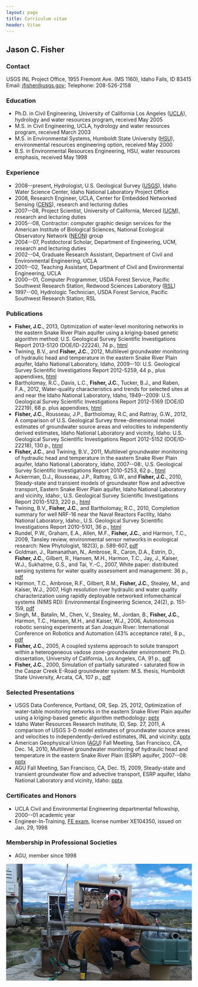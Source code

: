 ```yaml
---
layout: page
title: Curriculum vitae
header: Vitae
---
```


## Jason C. Fisher

### Contact

USGS INL Project Office, 1955 Fremont Ave. (MS 1160), Idaho Falls, ID 83415  
Email: jfisher@usgs.gov; Telephone: 208-526-2158

### Education

- Ph.D. in Civil Engineering,
  University of California Los Angeles ([UCLA](http://www.cee.ucla.edu/)),
  hydrology and water resources program, received May 2005
- M.S. in Civil Engineering, UCLA, hydrology and water
  resources program, received March 2003
- M.S. in Environmental Systems, Humboldt State University
  ([HSU](http://www.humboldt.edu/engineering/)), environmental resources
  engineering option, received May 2000
- B.S. in Environmental Resources Engineering, HSU,
  water resources emphasis, received May 1998

### Experience

- 2008--present, Hydrologist, U.S. Geological Survey
  ([USGS](http://id.water.usgs.gov/projects/INL/)),
  Idaho Water Science Center, Idaho National Laboratory Project Office
- 2008, Research Engineer, UCLA, Center for Embedded Networked Sensing
  ([CENS](http://research.cens.ucla.edu/)), research and lecturing duties
- 2007--08, Project Scientist, University of California, Merced
  ([UCM](https://eng.ucmerced.edu/soe/)), research and lecturing duties
- 2005--08, Contractor: computer graphic design services for the American
  Institute of Biological Sciences, National Ecological Observatory Network
  ([NEON](http://www.neoninc.org/)) group
- 2004--07, Postdoctoral Scholar, Department of Engineering, UCM, research
  and lecturing duties
- 2002--04, Graduate Research Assistant, Department of Civil and
  Environmental Engineering, UCLA
- 2001--02, Teaching Assistant, Department of Civil and Environmental
  Engineering, UCLA
- 2000--01, Computer Programmer, USDA Forest Service, Pacific Southwest
  Research Station, Redwood Sciences Laboratory
  ([RSL](http://www.fs.fed.us/psw/))
- 1997--00, Hydrologic Technician, USDA Forest Service, Pacific Southwest
  Research Station, RSL

### Publications

- **Fisher, J.C.**, 2013, Optimization of water-level monitoring networks in the
  eastern Snake River Plain aquifer using a kriging-based genetic algorithm
  method: U.S. Geological Survey Scientific Investigations Report 2013-5120
  (DOE/ID-22224), 74 p.,
  [html](http://pubs.usgs.gov/sir/2013/5120/)
- Twining, B.V., and **Fisher, J.C.**, 2012, Multilevel groundwater monitoring
  of hydraulic head and temperature in the eastern Snake River Plain aquifer,
  Idaho National Laboratory, Idaho, 2009--10: U.S. Geological Survey Scientific
  Investigations Report 2012-5259, 44 p., plus appendixes,
  [html](http://pubs.usgs.gov/sir/2012/5259/)
- Bartholomay, R.C., Davis, L.C., **Fisher, J.C.**, Tucker, B.J., and
  Raben, F.A., 2012, Water-quality characteristics and trends for selected
  sites at and near the Idaho National Laboratory, Idaho, 1949--2009:
  U.S. Geological Survey Scientific Investigations Report 2012-5169
  (DOE/ID 22219), 68 p. plus appendixes,
  [html](http://pubs.usgs.gov/sir/2012/5169/)
- **Fisher, J.C.**, Rousseau, J.P., Bartholomay, R.C, and Rattray, G.W., 2012,
  A comparison of U.S. Geological Survey three-dimensional model estimates of
  groundwater source areas and velocities to independently derived estimates,
  Idaho National Laboratory and vicinity, Idaho: U.S. Geological Survey
  Scientific Investigations Report 2012-5152 (DOE/ID-22218), 130 p.,
  [html](http://pubs.usgs.gov/sir/2012/5152/)
- **Fisher, J.C.**, and Twining, B.V., 2011, Multilevel groundwater monitoring of
  hydraulic head and temperature in the eastern Snake River Plain aquifer,
  Idaho National Laboratory, Idaho, 2007--08:, U.S. Geological Survey
  Scientific Investigations Report 2010-5253, 62 p.,
  [html](http://pubs.usgs.gov/sir/2010/5253/)
- Ackerman, D.J., Rousseau, J.P., Rattray, G.W., and **Fisher, J.C.**, 2010,
  Steady-state and transient models of groundwater flow and advective
  transport, Eastern Snake River Plain aquifer, Idaho National Laboratory and
  vicinity, Idaho:, U.S. Geological Survey Scientific Investigations Report
  2010-5123, 220 p., [html](http://pubs.usgs.gov/sir/2010/5123/)
- Twining, B.V., **Fisher, J.C.**, and Bartholomay, R.C., 2010, Completion summary
  for well NRF-16 near the Naval Reactors Facility, Idaho National Laboratory,
  Idaho:, U.S. Geological Survey Scientific Investigations Report 2010-5101,
  36 p., [html](http://pubs.usgs.gov/sir/2010/5101/)
- Rundel, P.W., Graham, E.A., Allen, M.F., **Fisher, J.C.**, and Harmon, T.C., 2009,
  Tansley review, environmental sensor networks in ecological research:
  New Phytologist, 182(3), p. 589-607,
  [pdf](/docs/New_Phytologist_Tansley_review_Rundel_et_al.pdf)
- Goldman, J., Ramanathan, N., Ambrose, R., Caron, D.A., Estrin, D., **Fisher, J.C.**,
  Gilbert, R., Hansen, M.H., Harmon, T.C., Jay, J., Kaiser, W.J., Sukhatme, G.S., and
  Tai, Y.-C., 2007, White paper: distributed sensing systems for water quality
  assessment and management: 36 p.,
  [pdf](/docs/White_Paper_Sensing_Goldman_et_al.pdf)
- Harmon, T.C., Ambrose, R.F., Gilbert, R.M., **Fisher, J.C.**, Stealey, M., and
  Kaiser, W.J., 2007, High resolution river hydraulic and water quality
  characterization using rapidly deployable networked infomechanical systems
  (NIMS RD): Environmental Engineering Science, 24(2), p. 151-159,
  [pdf](/docs/NIMS_RD_Harmon_et_al.pdf)
- Singh, M., Batalin, M., Chen, V., Stealey, M., Jordan, B., **Fisher, J.C.**,
  Harmon, T.C., Hansen, M.H., and Kaiser, W.J., 2006, Autonomous robotic sensing
  experiments at San Joaquin River: International Conference on Robotics and
  Automation (43% acceptance rate), 8 p.,
  [pdf](/docs/Robotic_Sensing_Singh_et_al.pdf)
- **Fisher, J.C.**, 2005, A coupled systems approach to solute transport within a
  heterogeneous vadose zone-groundwater environment: Ph.D. dissertation,
  University of California, Los Angeles, CA, 91 p.,
  [pdf](/docs/PhD_Dissertation_Fisher.pdf)
- **Fisher, J.C.**, 2000, Simulation of partially saturated - saturated flow in
  the Caspar Creek E-Road groundwater system: M.S. thesis, Humboldt State
  University, Arcata, CA, 107 p., [pdf](/docs/MS_Thesis_Fisher.pdf)

### Selected Presentations

- USGS Data Conference, Portland, OR, Sep. 25, 2012, Optimization of
  water-table monitoring networks in the eastern Snake River Plain aquifer
  using a kriging-based genetic algorithm methodology:
  [pptx](/docs/DataConf_2012.pptx)
- Idaho Water Resources Research Institute, ID, Sep. 27, 2011, A comparison
  of USGS 3-D model estimates of groundwater source areas and velocities to
  independently-derived estimates, INL and vicinity: [pptx](/docs/UI_2011.pptx)
- American Geophysical Union ([AGU](http://www.agu.org/))
  Fall Meeting, San Francisco, CA, Dec. 14, 2010,
  Multilevel groundwater monitoring of hydraulic head and temperature in the
  eastern Snake River Plain (ESRP) aquifer, 2007--08:
  [pptx](/docs/AGU_Fall_2010.pptx)
- AGU Fall Meeting, San Francisco, CA, Dec. 15, 2009, Steady-state and transient
  groundwater flow and advective transport, ESRP aquifer,
  Idaho National Laboratory and vicinity, Idaho: [pptx](/docs/AGU_Fall_2009.pptx)

### Certificates and Honors

- UCLA Civil and Environmental Engineering departmental fellowship,
  2000--01 academic year
- Engineer-In-Training, [FE exam](http://www.ncees.org/Exams/FE_exam.php),
  license number XE104350, issued on Jan. 29, 1998

### Membership in Professional Societies

- AGU, member since 1998

![center](/figs/cv.jpg)
